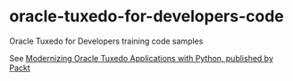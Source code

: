 # oracle-tuxedo-for-developers-code
Oracle Tuxedo for Developers training code samples

See [Modernizing Oracle Tuxedo Applications with Python, published by Packt](https://github.com/PacktPublishing/Modernizing-Oracle-Tuxedo-Applications-with-Python/tree/main)
